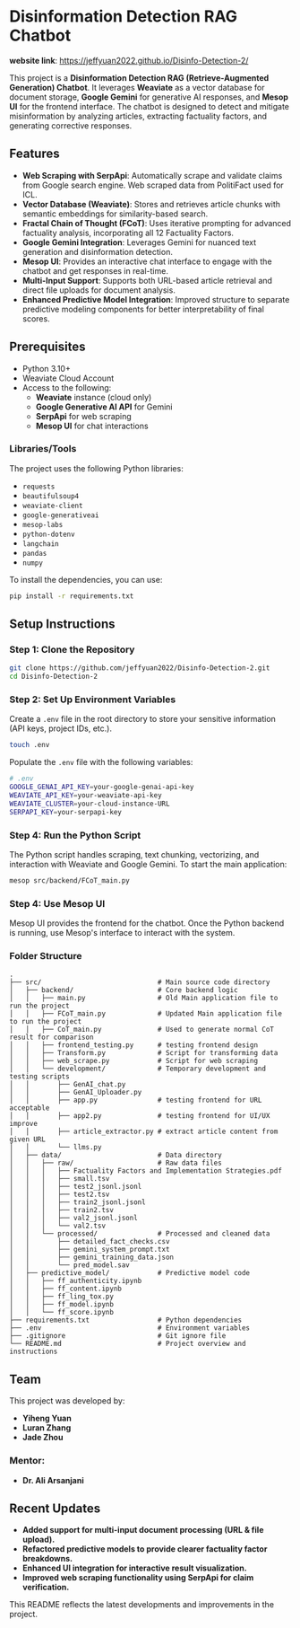 # Disinformation Detection RAG Chatbot

**website link**: https://jeffyuan2022.github.io/Disinfo-Detection-2/

This project is a **Disinformation Detection RAG (Retrieve-Augmented Generation) Chatbot**. It leverages **Weaviate** as a vector database for document storage, **Google Gemini** for generative AI responses, and **Mesop UI** for the frontend interface. The chatbot is designed to detect and mitigate misinformation by analyzing articles, extracting factuality factors, and generating corrective responses.

## Features

- **Web Scraping with SerpApi**: Automatically scrape and validate claims from Google search engine. Web scraped data from PolitiFact used for ICL.
- **Vector Database (Weaviate)**: Stores and retrieves article chunks with semantic embeddings for similarity-based search.
- **Fractal Chain of Thought (FCoT)**: Uses iterative prompting for advanced factuality analysis, incorporating all 12 Factuality Factors.
- **Google Gemini Integration**: Leverages Gemini for nuanced text generation and disinformation detection.
- **Mesop UI**: Provides an interactive chat interface to engage with the chatbot and get responses in real-time.
- **Multi-Input Support**: Supports both URL-based article retrieval and direct file uploads for document analysis.
- **Enhanced Predictive Model Integration**: Improved structure to separate predictive modeling components for better interpretability of final scores.


## Prerequisites

- Python 3.10+
- Weaviate Cloud Account
- Access to the following:
  - **Weaviate** instance (cloud only)
  - **Google Generative AI API** for Gemini
  - **SerpApi** for web scraping
  - **Mesop UI** for chat interactions

### Libraries/Tools

The project uses the following Python libraries:

- `requests`
- `beautifulsoup4`
- `weaviate-client`
- `google-generativeai`
- `mesop-labs`
- `python-dotenv`
- `langchain`
- `pandas`
- `numpy`

To install the dependencies, you can use:

```bash
pip install -r requirements.txt
```

## Setup Instructions

### Step 1: Clone the Repository
```bash
git clone https://github.com/jeffyuan2022/Disinfo-Detection-2.git
cd Disinfo-Detection-2
```

### Step 2: Set Up Environment Variables
Create a `.env` file in the root directory to store your sensitive information (API keys, project IDs, etc.).
```bash
touch .env
```
Populate the `.env` file with the following variables:
```bash
# .env
GOOGLE_GENAI_API_KEY=your-google-genai-api-key
WEAVIATE_API_KEY=your-weaviate-api-key
WEAVIATE_CLUSTER=your-cloud-instance-URL
SERPAPI_KEY=your-serpapi-key
```

### Step 4: Run the Python Script
The Python script handles scraping, text chunking, vectorizing, and interaction with Weaviate and Google Gemini. To start the main application:
```bash
mesop src/backend/FCoT_main.py
```

### Step 4: Use Mesop UI
Mesop UI provides the frontend for the chatbot. Once the Python backend is running, use Mesop's interface to interact with the system.

### Folder Structure

    .
    ├── src/                             # Main source code directory
    │   ├── backend/                     # Core backend logic
    │   │   ├── main.py                  # Old Main application file to run the project
    │   │   ├── FCoT_main.py             # Updated Main application file to run the project
    │   │   ├── CoT_main.py              # Used to generate normal CoT result for comparison
    │   │   ├── frontend_testing.py      # testing frontend design
    │   │   ├── Transform.py             # Script for transforming data
    │   │   ├── web_scrape.py            # Script for web scraping
    │   │   └── development/             # Temporary development and testing scripts
    │   │       ├── GenAI_chat.py
    │   │       ├── GenAI_Uploader.py
    │   │       ├── app.py               # testing frontend for URL acceptable
    │   │       ├── app2.py              # testing frontend for UI/UX improve
    │   │       ├── article_extractor.py # extract article content from given URL
    │   │       └── llms.py
    │   ├── data/                        # Data directory
    │   │   ├── raw/                     # Raw data files
    │   │   │   ├── Factuality Factors and Implementation Strategies.pdf
    │   │   │   ├── small.tsv
    │   │   │   ├── test2_jsonl.jsonl
    │   │   │   ├── test2.tsv
    │   │   │   ├── train2_jsonl.jsonl
    │   │   │   ├── train2.tsv
    │   │   │   ├── val2_jsonl.jsonl
    │   │   │   └── val2.tsv
    │   │   └── processed/               # Processed and cleaned data
    │   │       ├── detailed_fact_checks.csv
    │   │       ├── gemini_system_prompt.txt
    │   │       ├── gemini_training_data.json
    │   │       └── pred_model.sav
    │   ├── predictive_model/            # Predictive model code
    │   │   ├── ff_authenticity.ipynb
    │   │   ├── ff_content.ipynb
    │   │   ├── ff_ling_tox.py
    │   │   ├── ff_model.ipynb
    │   │   └── ff_score.ipynb
    ├── requirements.txt                 # Python dependencies
    ├── .env                             # Environment variables
    ├── .gitignore                       # Git ignore file
    └── README.md                        # Project overview and instructions



## Team
This project was developed by:

- **Yiheng Yuan**
- **Luran Zhang**
- **Jade Zhou**

### Mentor:

- **Dr. Ali Arsanjani**

## Recent Updates
- **Added support for multi-input document processing (URL & file upload).**
- **Refactored predictive models to provide clearer factuality factor breakdowns.**
- **Enhanced UI integration for interactive result visualization.**
- **Improved web scraping functionality using SerpApi for claim verification.**

This README reflects the latest developments and improvements in the project.
